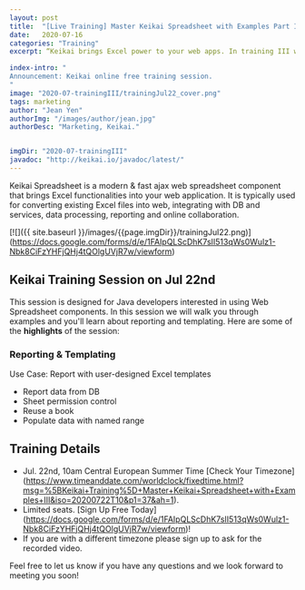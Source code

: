 ```yaml
---
layout: post
title:  "[Live Training] Master Keikai Spreadsheet with Examples Part III"
date:   2020-07-16
categories: "Training"
excerpt: “Keikai brings Excel power to your web apps. In training III we are going to demonstrate reporting with an Excel template.”

index-intro: "
Announcement: Keikai online free training session.
"
image: "2020-07-trainingIII/trainingJul22_cover.png"
tags: marketing
author: "Jean Yen"
authorImg: "/images/author/jean.jpg"
authorDesc: "Marketing, Keikai."


imgDir: "2020-07-trainingIII"
javadoc: "http://keikai.io/javadoc/latest/"
---
```

<!--
images come from https://drive.google.com/open?id=17EEz_BuTVsTSeAA3a8AakyMspVSd_OEb made with draw.io
goal： Keikai can help you build a spreadsheet-based app
-->

Keikai Spreadsheet is a modern & fast ajax web spreadsheet component that brings Excel functionalities into your web application. It is typically used for converting existing Excel files into web, integrating with DB and services, data processing, reporting and online collaboration. 

[![]({{ site.baseurl }}/images/{{page.imgDir}}/trainingJul22.png)] (https://docs.google.com/forms/d/e/1FAIpQLScDhK7sII513qWs0Wulz1-Nbk8CiFzYHFjQHj4tQOlgUVjR7w/viewform)

## Keikai Training Session on Jul 22nd
This session is designed for Java developers interested in using Web Spreadsheet components. In this session we will walk you through examples and you'll learn about reporting and templating. Here are some of the **highlights** of the session: 


### Reporting & Templating
Use Case: Report with user-designed Excel templates

* Report data from DB
* Sheet permission control
* Reuse a book
* Populate data with named range


 
## Training Details

* Jul. 22nd, 10am Central European Summer Time [Check Your Timezone] (https://www.timeanddate.com/worldclock/fixedtime.html?msg=%5BKeikai+Training%5D+Master+Keikai+Spreadsheet+with+Examples+III&iso=20200722T10&p1=37&ah=1).
* Limited seats. [Sign Up Free Today] (https://docs.google.com/forms/d/e/1FAIpQLScDhK7sII513qWs0Wulz1-Nbk8CiFzYHFjQHj4tQOlgUVjR7w/viewform)!
* If you are with a different timezone please sign up to ask for the recorded video.


Feel free to let us know if you have any questions and we look forward to meeting you soon!



[jekyll]:      http://jekyllrb.com
[jekyll-gh]:   https://github.com/jekyll/jekyll
[jekyll-help]: https://github.com/jekyll/jekyll-help
